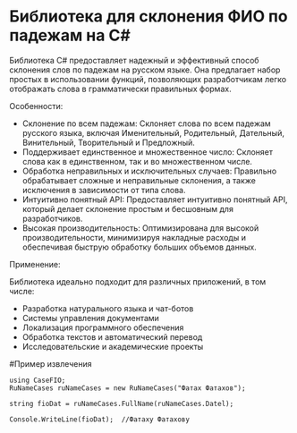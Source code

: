 # Библиотека для склонения ФИО по падежам на C#
Библиотека C# предоставляет надежный и эффективный способ склонения слов по падежам на русском языке. Она предлагает набор простых в использовании функций, позволяющих разработчикам легко отображать слова в грамматически правильных формах.

Особенности:

* Склонение по всем падежам: Склоняет слова по всем падежам русского языка, включая Именительный, Родительный, Дательный, Винительный, Творительный и Предложный.
* Поддерживает единственное и множественное число: Склоняет слова как в единственном, так и во множественном числе.
* Обработка неправильных и исключительных случаев: Правильно обрабатывает сложные и неправильные склонения, а также исключения в зависимости от типа слова.
* Интуитивно понятный API: Предоставляет интуитивно понятный API, который делает склонение простым и бесшовным для разработчиков.
* Высокая производительность: Оптимизирована для высокой производительности, минимизируя накладные расходы и обеспечивая быструю обработку больших объемов данных.

Применение:

Библиотека идеально подходит для различных приложений, в том числе:

* Разработка натурального языка и чат-ботов
* Системы управления документами
* Локализация программного обеспечения
* Обработка текстов и автоматический перевод
* Исследовательские и академические проекты

#Пример извлечения
```
using CaseFIO;
RuNameCases ruNameCases = new RuNameCases("Фатах Фатахов");

string fioDat = ruNameCases.FullName(ruNameCases.Datel);

Console.WriteLine(fioDat);  //Фатаху Фатахову
```

